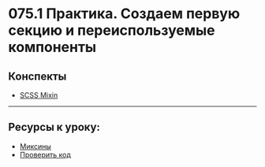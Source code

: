 # 075.1 Практика. Создаем первую секцию и переиспользуемые компоненты

## Конспекты

- [SCSS Mixin](<(CSS)%20SCSS%20Mixin.md>)

<hr>

## Ресурсы к уроку:

- [Миксины](https://sass-lang.com/documentation/at-rules/mixin/)
- [Проверить код](https://github.com/yankovalenko94/Webdev/tree/main/Ceramic_step_2)
